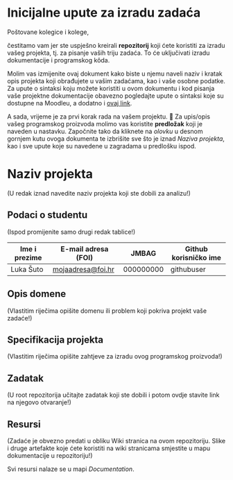 # Inicijalne upute za izradu zadaća
Poštovane kolegice i kolege, 

čestitamo vam jer ste uspješno kreirali **repozitorij** koji ćete koristiti za izradu vašeg projekta, tj. za pisanje vaših triju zadaća. To će uključivati izradu dokumentacije i programskog kôda.

Molim vas izmijenite ovaj dokument kako biste u njemu naveli naziv i kratak opis projekta koji obrađujete u vašim zadaćama, kao i vaše osobne podatke. Za upute o sintaksi koju možete koristiti u ovom dokumentu i kod pisanja vaše projektne dokumentacije obavezno pogledajte upute o sintaksi koje su dostupne na Moodleu, a dodatno i [ovaj link](https://guides.github.com/features/mastering-markdown/).

A sada, vrijeme je za prvi korak rada na vašem projektu. 🙂 Za upis/opis vašeg programskog proizvoda molimo vas koristite **predložak** koji je naveden u nastavku. Započnite tako da kliknete na *olovku* u desnom gornjem kutu ovoga dokumenta te izbrišite sve što je iznad _Naziva projekta_, kao i sve upute koje su navedene u zagradama u predlošku ispod.

# Naziv projekta
(U redak iznad navedite naziv projekta koji ste dobili za analizu!)

## Podaci o studentu
(Ispod promijenite samo drugi redak tablice!)

Ime i prezime | E-mail adresa (FOI) | JMBAG | Github korisničko ime
------------  | ------------------- | ----- | ---------------------
Luka Šuto | mojaadresa@foi.hr | 000000000 | githubuser


## Opis domene
(Vlastitim riječima opišite domenu ili problem koji pokriva projekt vaše zadaće!)

## Specifikacija projekta
(Vlastitim riječima opišite zahtjeve za izradu ovog programskog proizvoda!)

## Zadatak
(U root repozitorija učitajte zadatak koji ste dobili i potom ovdje stavite link na njegovo otvaranje!)

## Resursi
(Zadaće je obvezno predati u obliku Wiki stranica na ovom repozitoriju. Slike i druge artefakte koje ćete koristiti na wiki stranicama smjestite u mapu dokumentacije u repozitoriju!)

Svi resursi nalaze se u mapi _Documentation_.
